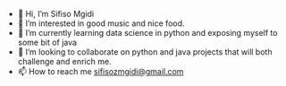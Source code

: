 - 👋 Hi, I’m Sifiso Mgidi
- 👀 I’m interested in good music and nice food.
- 🌱 I’m currently learning data science in python and exposing myself to some bit of java
- 💞️ I’m looking to collaborate on python  and java projects that will both challenge and enrich me.
- 📫 How to reach me sifisozmgidi@gmail.com

<!---
SIFISO-M/SIFISO-M is a ✨ special ✨ repository because its `README.md` (this file) appears on your GitHub profile.
You can click the Preview link to take a look at your changes.
--->
